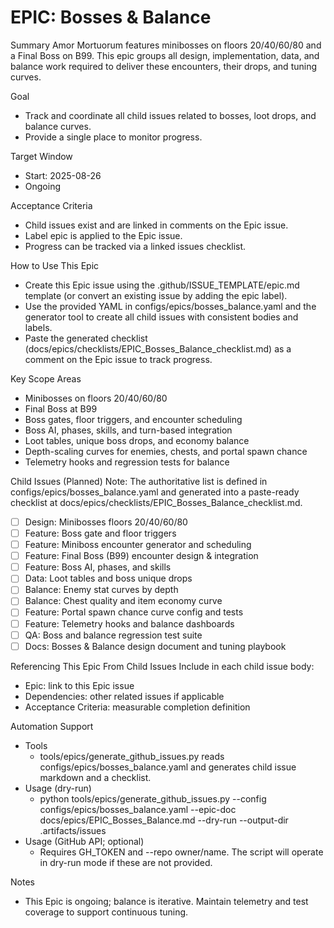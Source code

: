 # EPIC: Bosses & Balance

Summary
Amor Mortuorum features minibosses on floors 20/40/60/80 and a Final Boss on B99. This epic groups all design, implementation, data, and balance work required to deliver these encounters, their drops, and tuning curves.

Goal
- Track and coordinate all child issues related to bosses, loot drops, and balance curves.
- Provide a single place to monitor progress.

Target Window
- Start: 2025-08-26
- Ongoing

Acceptance Criteria
- Child issues exist and are linked in comments on the Epic issue.
- Label epic is applied to the Epic issue.
- Progress can be tracked via a linked issues checklist.

How to Use This Epic
- Create this Epic issue using the .github/ISSUE_TEMPLATE/epic.md template (or convert an existing issue by adding the epic label).
- Use the provided YAML in configs/epics/bosses_balance.yaml and the generator tool to create all child issues with consistent bodies and labels.
- Paste the generated checklist (docs/epics/checklists/EPIC_Bosses_Balance_checklist.md) as a comment on the Epic issue to track progress.

Key Scope Areas
- Minibosses on floors 20/40/60/80
- Final Boss at B99
- Boss gates, floor triggers, and encounter scheduling
- Boss AI, phases, skills, and turn-based integration
- Loot tables, unique boss drops, and economy balance
- Depth-scaling curves for enemies, chests, and portal spawn chance
- Telemetry hooks and regression tests for balance

Child Issues (Planned)
Note: The authoritative list is defined in configs/epics/bosses_balance.yaml and generated into a paste-ready checklist at docs/epics/checklists/EPIC_Bosses_Balance_checklist.md.

- [ ] Design: Minibosses floors 20/40/60/80
- [ ] Feature: Boss gate and floor triggers
- [ ] Feature: Miniboss encounter generator and scheduling
- [ ] Feature: Final Boss (B99) encounter design & integration
- [ ] Feature: Boss AI, phases, and skills
- [ ] Data: Loot tables and boss unique drops
- [ ] Balance: Enemy stat curves by depth
- [ ] Balance: Chest quality and item economy curve
- [ ] Feature: Portal spawn chance curve config and tests
- [ ] Feature: Telemetry hooks and balance dashboards
- [ ] QA: Boss and balance regression test suite
- [ ] Docs: Bosses & Balance design document and tuning playbook

Referencing This Epic From Child Issues
Include in each child issue body:
- Epic: link to this Epic issue
- Dependencies: other related issues if applicable
- Acceptance Criteria: measurable completion definition

Automation Support
- Tools
  - tools/epics/generate_github_issues.py reads configs/epics/bosses_balance.yaml and generates child issue markdown and a checklist.
- Usage (dry-run)
  - python tools/epics/generate_github_issues.py --config configs/epics/bosses_balance.yaml --epic-doc docs/epics/EPIC_Bosses_Balance.md --dry-run --output-dir .artifacts/issues
- Usage (GitHub API; optional)
  - Requires GH_TOKEN and --repo owner/name. The script will operate in dry-run mode if these are not provided.

Notes
- This Epic is ongoing; balance is iterative. Maintain telemetry and test coverage to support continuous tuning.
